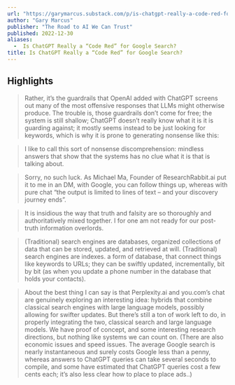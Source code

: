 ```yaml
---
url: "https://garymarcus.substack.com/p/is-chatgpt-really-a-code-red-for"
author: "Gary Marcus"
publisher: "The Road to AI We Can Trust"
published: 2022-12-30
aliases:
  -  Is ChatGPT Really a “Code Red” for Google Search?
title: Is ChatGPT Really a “Code Red” for Google Search?
---
```


## Highlights
> Rather, it’s the guardrails that OpenAI added with ChatGPT screens out many of the most offensive responses that LLMs might otherwise produce. The trouble is, those guardrails don’t come for free; the system is still shallow; ChatGPT doesn’t really know what it is it is guarding against; it mostly seems instead to be just looking for keywords, which is why it is prone to generating nonsense like this:

> I like to call this sort of nonsense discomprehension: mindless answers that show that the systems has no clue what it is that is talking about.

> Sorry, no such luck. As Michael Ma, Founder of ResearchRabbit.ai put it to me in an DM, with Google, you can follow things up, whereas with pure chat “the output is limited to lines of text – and your discovery journey ends”.

> It is insidious the way that truth and falsity are so thoroughly and authoritatively mixed together. I for one am not ready for our post-truth information overlords.

> (Traditional) search engines are databases, organized collections of data that can be stored, updated, and retrieved at will. (Traditional) search engines are indexes. a form of database, that connect things like keywords to URLs; they can be swiftly updated, incrementally, bit by bit (as when you update a phone number in the database that holds your contacts).

> About the best thing I can say is that Perplexity.ai and you.com’s chat are genuinely exploring an interesting idea: hybrids that combine classical search engines with large language models, possibly allowing for swifter updates. But there’s still a ton of work left to do, in properly integrating the two, classical search and large language models. We have proof of concept, and some interesting research directions, but nothing like systems we can count on. (There are also economic issues and speed issues. The average Google search is nearly instantaneous and surely costs Google less than a penny, whereas answers to ChatGPT queries can take several seconds to compile, and some have estimated that ChatGPT queries cost a few cents each; it’s also less clear how to place to place ads..)

